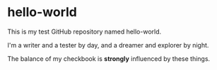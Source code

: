 # hello-world
<p>This is my test GitHub repository named hello-world.</p>
<p>I'm a writer and a tester by day, and a dreamer and explorer by night.</p>
<p>The balance of my checkbook is <b>strongly</b> influenced by these things.</p>
